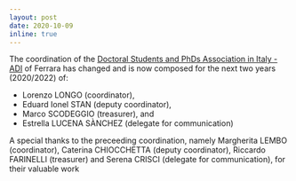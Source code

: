 ```yaml
---
layout: post
date: 2020-10-09
inline: true
---
```


The coordination of the [Doctoral Students and PhDs Association in Italy - ADI](https://www.dottorato.it/) of Ferrara has changed and is now composed for the next two years (2020/2022) of:
* Lorenzo LONGO (coordinator), 
* Eduard Ionel STAN (deputy coordinator),
* Marco SCODEGGIO (treasurer), and
* Estrella LUCENA SÀNCHEZ (delegate for communication)

A special thanks to the preceeding coordination, namely Margherita LEMBO (coordinator), Caterina CHIOCCHETTA (deputy coordinator), Riccardo FARINELLI (treasurer) and Serena CRISCI (delegate for communication), for their valuable work
